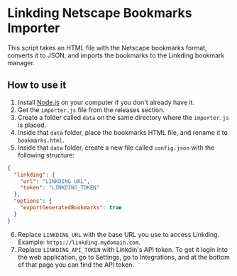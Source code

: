 # Linkding Netscape Bookmarks Importer
This script takes an HTML file with the Netscape bookmarks format, converts it to JSON, and imports the bookmarks to the Linkding bookmark manager.

## How to use it
1. Install [Node.js](https://nodejs.org) on your computer if you don't already have it.
2. Get the ``importer.js`` file from the releases section.
3. Create a folder called ``data`` on the same directory where the ``importer.js`` is placed.
4. Inside that ``data`` folder, place the bookmarks HTML file, and rename it to ``bookmarks.html``.
5. Inside that ``data`` folder, create a new file called ``config.json`` with the following structure:
```json
{
  "linkding": {
    "url": "LINKDING_URL",
    "token": "LINKDING_TOKEN"
  },
  "options": {
    "exportGeneratedBookmarks": true
  }
}
```
6. Replace ``LINKDING_URL`` with the base URL you use to access Linkding. Example: ``https://linkding.mydomain.com``.
7. Replace ``LINKDING_API_TOKEN`` with Linkdin's API token. To get it login into the web application, go to Settings, go to Integrations, and at the bottom of that page you can find the API token.
